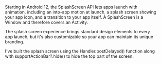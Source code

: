 Starting in Android 12, the SplashScreen API lets apps launch with animation, including an into-app motion at launch, a splash screen showing your app icon, and a transition to your app itself. A SplashScreen is a Window and therefore covers an Activity.

The splash screen experience brings standard design elements to every app launch, but it's also customizable so your app can maintain its unique branding.

I've built the splash screen using the Handler.postDelayed() function along with supportActionBar?.hide() to hide the top part of the screen.

